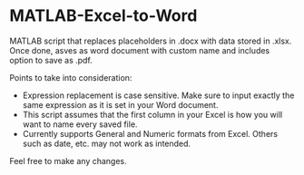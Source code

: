 # MATLAB-Excel-to-Word
MATLAB script that replaces placeholders in .docx with data stored in .xlsx. Once done, asves as word document with custom name and includes option to save as .pdf.

Points to take into consideration:

-  Expression replacement is case sensitive. Make sure to input exactly the same expression as it is set in your Word document.
-  This script assumes that the first column in your Excel is how you will want to name every saved file.
-  Currently supports General and Numeric formats from Excel. Others such as date, etc. may not work as intended.

Feel free to make any changes.
